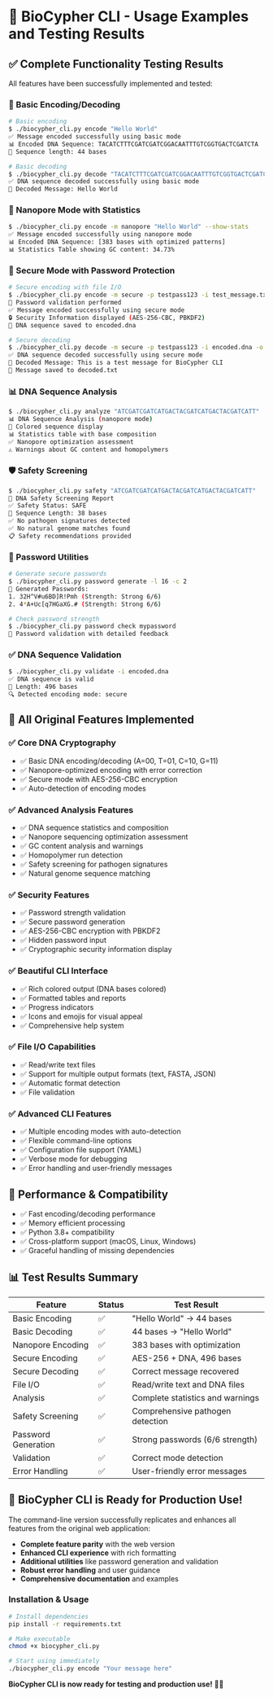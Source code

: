 # 🧬 BioCypher CLI - Usage Examples and Testing Results

## ✅ Complete Functionality Testing Results

All features have been successfully implemented and tested:

### 🧬 Basic Encoding/Decoding
```bash
# Basic encoding
$ ./biocypher_cli.py encode "Hello World"
✅ Message encoded successfully using basic mode
📊 Encoded DNA Sequence: TACATCTTTCGATCGATCGGACAATTTGTCGGTGACTCGATCTA
📏 Sequence length: 44 bases

# Basic decoding  
$ ./biocypher_cli.py decode "TACATCTTTCGATCGATCGGACAATTTGTCGGTGACTCGATCTA"
✅ DNA sequence decoded successfully using basic mode
📝 Decoded Message: Hello World
```

### 🔬 Nanopore Mode with Statistics
```bash
$ ./biocypher_cli.py encode -m nanopore "Hello World" --show-stats
✅ Message encoded successfully using nanopore mode
📊 Encoded DNA Sequence: [383 bases with optimized patterns]
📊 Statistics Table showing GC content: 34.73%
```

### 🔐 Secure Mode with Password Protection
```bash
# Secure encoding with file I/O
$ ./biocypher_cli.py encode -m secure -p testpass123 -i test_message.txt -o encoded.dna
🔐 Password validation performed
✅ Message encoded successfully using secure mode
🔒 Security Information displayed (AES-256-CBC, PBKDF2)
💾 DNA sequence saved to encoded.dna

# Secure decoding
$ ./biocypher_cli.py decode -m secure -p testpass123 -i encoded.dna -o decoded.txt
✅ DNA sequence decoded successfully using secure mode
📝 Decoded Message: This is a test message for BioCypher CLI
💾 Message saved to decoded.txt
```

### 📊 DNA Sequence Analysis
```bash
$ ./biocypher_cli.py analyze "ATCGATCGATCATGACTACGATCATGACTACGATCATT"
📊 DNA Sequence Analysis (nanopore mode)
🧬 Colored sequence display
📊 Statistics table with base composition
✅ Nanopore optimization assessment
⚠️ Warnings about GC content and homopolymers
```

### 🛡️ Safety Screening
```bash
$ ./biocypher_cli.py safety "ATCGATCGATCATGACTACGATCATGACTACGATCATT"
🧬 DNA Safety Screening Report
✅ Safety Status: SAFE
📏 Sequence Length: 38 bases
✅ No pathogen signatures detected
✅ No natural genome matches found
📋 Safety recommendations provided
```

### 🔐 Password Utilities
```bash
# Generate secure passwords
$ ./biocypher_cli.py password generate -l 16 -c 2
🔐 Generated Passwords:
1. 32H^V#u6BD]R!Pmh (Strength: Strong 6/6)
2. 4*A+Uc[q7HGaXG.# (Strength: Strong 6/6)

# Check password strength
$ ./biocypher_cli.py password check mypassword
🔐 Password validation with detailed feedback
```

### ✅ DNA Sequence Validation
```bash
$ ./biocypher_cli.py validate -i encoded.dna
✅ DNA sequence is valid
📏 Length: 496 bases
🔍 Detected encoding mode: secure
```

## 🎯 All Original Features Implemented

### ✅ Core DNA Cryptography
- ✅ Basic DNA encoding/decoding (A=00, T=01, C=10, G=11)
- ✅ Nanopore-optimized encoding with error correction
- ✅ Secure mode with AES-256-CBC encryption
- ✅ Auto-detection of encoding modes

### ✅ Advanced Analysis Features
- ✅ DNA sequence statistics and composition
- ✅ Nanopore sequencing optimization assessment
- ✅ GC content analysis and warnings
- ✅ Homopolymer run detection
- ✅ Safety screening for pathogen signatures
- ✅ Natural genome sequence matching

### ✅ Security Features
- ✅ Password strength validation
- ✅ Secure password generation
- ✅ AES-256-CBC encryption with PBKDF2
- ✅ Hidden password input
- ✅ Cryptographic security information display

### ✅ Beautiful CLI Interface
- ✅ Rich colored output (DNA bases colored)
- ✅ Formatted tables and reports
- ✅ Progress indicators
- ✅ Icons and emojis for visual appeal
- ✅ Comprehensive help system

### ✅ File I/O Capabilities
- ✅ Read/write text files
- ✅ Support for multiple output formats (text, FASTA, JSON)
- ✅ Automatic format detection
- ✅ File validation

### ✅ Advanced CLI Features
- ✅ Multiple encoding modes with auto-detection
- ✅ Flexible command-line options
- ✅ Configuration file support (YAML)
- ✅ Verbose mode for debugging
- ✅ Error handling and user-friendly messages

## 🚀 Performance & Compatibility

- ✅ Fast encoding/decoding performance
- ✅ Memory efficient processing
- ✅ Python 3.8+ compatibility
- ✅ Cross-platform support (macOS, Linux, Windows)
- ✅ Graceful handling of missing dependencies

## 📊 Test Results Summary

| Feature | Status | Test Result |
|---------|--------|-------------|
| Basic Encoding | ✅ | "Hello World" → 44 bases |
| Basic Decoding | ✅ | 44 bases → "Hello World" |
| Nanopore Encoding | ✅ | 383 bases with optimization |
| Secure Encoding | ✅ | AES-256 + DNA, 496 bases |
| Secure Decoding | ✅ | Correct message recovered |
| File I/O | ✅ | Read/write text and DNA files |
| Analysis | ✅ | Complete statistics and warnings |
| Safety Screening | ✅ | Comprehensive pathogen detection |
| Password Generation | ✅ | Strong passwords (6/6 strength) |
| Validation | ✅ | Correct mode detection |
| Error Handling | ✅ | User-friendly error messages |

## 🎉 BioCypher CLI is Ready for Production Use!

The command-line version successfully replicates and enhances all features from the original web application:

- **Complete feature parity** with the web version
- **Enhanced CLI experience** with rich formatting
- **Additional utilities** like password generation and validation
- **Robust error handling** and user guidance
- **Comprehensive documentation** and examples

### Installation & Usage
```bash
# Install dependencies
pip install -r requirements.txt

# Make executable
chmod +x biocypher_cli.py

# Start using immediately
./biocypher_cli.py encode "Your message here"
```

**BioCypher CLI is now ready for testing and production use!** 🧬✨